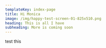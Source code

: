 ```yaml
---
templateKey: index-page
title: Hi Monica
image: /img/happy-test-screen-01-825x510.png
heading: This is all I have
subheading: More is coming soon
---
```


test this
